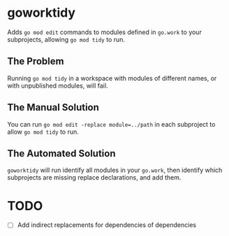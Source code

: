 # goworktidy

Adds `go mod edit` commands to modules defined in `go.work` to your subprojects,
allowing `go mod tidy` to run.

## The Problem

Running `go mod tidy` in a workspace with modules of different names, or with
unpublished modules, will fail.

## The Manual Solution

You can run `go mod edit -replace module=../path` in each subproject to allow
`go mod tidy` to run.

## The Automated Solution

`goworktidy` will run identify all modules in your `go.work`, then identify
which subprojects are missing replace declarations, and add them.

# TODO

- [ ] Add indirect replacements for dependencies of dependencies